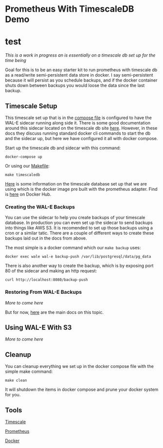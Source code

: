 # Prometheus With TimescaleDB Demo

# test

*This is a work in progress an is essentially on a timescale db set up for the time being*

Goal for this is to be an easy starter kit to run prometheus with timescale db as a read/write semi-persistent data store in docker. I say semi-persistent because it will persist as you schedule backups, and if the docker container shuts down between backups you would loose the data since the last backup.

## Timescale Setup

This timescale set up that is in the [compose file](docker-compose.yml) is configured to have the WAL-E sidecar running along side it. There is some good documentation around this sidecar located on the timescale db site [here](https://docs.timescale.com/latest/using-timescaledb/backup#docker-wale). However, in these docs they discuss running standard docker cli commands to start the db and the sidecar up, but here we have configured it all with docker compose.

Start up the timescale db and sidecar with this command:

```
docker-compose up
```

Or using our [Makefile](Makefile):

```
make timescaledb
```

[Here](https://docs.timescale.com/v0.9/getting-started/installation/windows/installation-docker#prometheus-docker) is some information on the timescale database set up that we are using which is the docker image pre built with the prometheus adapter. Find is [here](https://hub.docker.com/r/timescale/pg_prometheus) on Docker Hub.

### Creating the WAL-E Backups

You can use the sidecar to help you create backups of your timescale database. In production you can even set up the sidecar to send backups into things like AWS S3. It is recomended to set up those backups using a cron or a similar tatic. There are a couple of different ways to create these backups laid out in the docs from above.

The most simple is a docker command which our `make backup` uses:

```
docker exec wale wal-e backup-push /var/lib/postgresql/data/pg_data
```

There is also another way to create the backup, which is by exposing port 80 of the sidecar and making an http request:

```
curl http://localhost:8080/backup-push
```

### Restoring From WAL-E Backups

*More to come here*

But for now, [here](https://docs.timescale.com/latest/using-timescaledb/backup#docker-wale-restore) are the main docs on this topic.

## Using WAL-E With S3

*More to come here*

## Cleanup

You can cleanup everything we set up in the docker compose file with the simple make command:

```
make clean
```

It will shutdown the items in docker compose and prune your docker system for you.

## Tools

[Timescale](https://www.timescale.com/)

[Prometheus](https://prometheus.io/)

[Docker](https://www.docker.com/)
